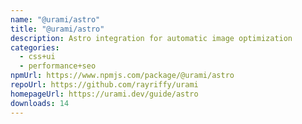 ```yaml
---
name: "@urami/astro"
title: "@urami/astro"
description: Astro integration for automatic image optimization
categories:
  - css+ui
  - performance+seo
npmUrl: https://www.npmjs.com/package/@urami/astro
repoUrl: https://github.com/rayriffy/urami
homepageUrl: https://urami.dev/guide/astro
downloads: 14
---
```

